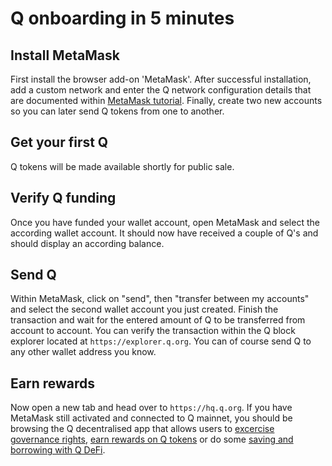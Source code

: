 # Q onboarding in 5 minutes

## Install MetaMask

First install the browser add-on 'MetaMask'. After successful installation, add a custom network and enter the Q network configuration details that are documented within [MetaMask tutorial](how-to-install-metamask.md). Finally, create two new accounts so you can later send Q tokens from one to another.

## Get your first Q

Q tokens will be made available shortly for public sale.

## Verify Q funding

Once you have funded your wallet account, open MetaMask and select the according wallet account. It should now have received a couple of Q's and should display an according balance.

## Send Q

Within MetaMask, click on "send", then "transfer between my accounts" and select the second wallet account you just created. Finish the transaction and wait for the entered amount of Q to be transferred from account to account. You can verify the transaction within the Q block explorer located at `https://explorer.q.org`. You can of course send Q to any other wallet address you know.

## Earn rewards

Now open a new tab and head over to `https://hq.q.org`. If you have MetaMask still activated and connected to Q mainnet, you should be browsing the Q decentralised app that allows users to [excercise governance rights](how-to-exercise-governance-rights.md), [earn rewards on Q tokens](how-to-earn-extra-Q-tokens.md) or do some [saving and borrowing with Q DeFi](how-to-obtain-a-loan-against-a-collateral.md).
